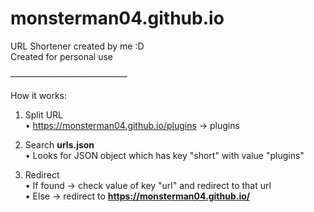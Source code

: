 # monsterman04.github.io

URL Shortener created by me :D<br/>
Created for personal use<br/>

~~-----------------------------~~

How it works:

1) Split URL<br/>
• https://monsterman04.github.io/plugins -> plugins

2) Search **urls.json**<br/>
• Looks for JSON object which has key "short" with value "plugins"

3) Redirect<br/>
• If found -> check value of key "url" and redirect to that url<br/>
• Else -> redirect to **https://monsterman04.github.io/**
